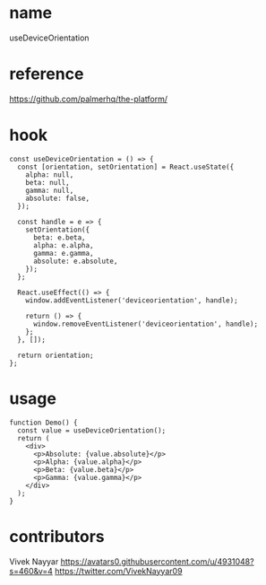 # name

useDeviceOrientation

# reference

https://github.com/palmerhq/the-platform/

# hook

```
const useDeviceOrientation = () => {
  const [orientation, setOrientation] = React.useState({
    alpha: null,
    beta: null,
    gamma: null,
    absolute: false,
  });

  const handle = e => {
    setOrientation({
      beta: e.beta,
      alpha: e.alpha,
      gamma: e.gamma,
      absolute: e.absolute,
    });
  };

  React.useEffect(() => {
    window.addEventListener('deviceorientation', handle);

    return () => {
      window.removeEventListener('deviceorientation', handle);
    };
  }, []);

  return orientation;
};
```

# usage

```
function Demo() {
  const value = useDeviceOrientation();
  return (
    <div>
      <p>Absolute: {value.absolute}</p>
      <p>Alpha: {value.alpha}</p>
      <p>Beta: {value.beta}</p>
      <p>Gamma: {value.gamma}</p>
    </div>
  );
}
```

# contributors

Vivek Nayyar
https://avatars0.githubusercontent.com/u/4931048?s=460&v=4
https://twitter.com/VivekNayyar09
